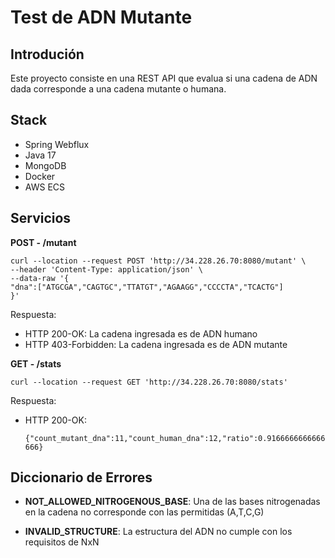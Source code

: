 # Test de ADN Mutante

## Introdución
Este proyecto consiste en una REST API que evalua si una cadena de ADN dada corresponde a una cadena mutante o humana.

## Stack

- Spring Webflux
- Java 17
- MongoDB
- Docker
- AWS ECS

## Servicios

__POST - /mutant__

    curl --location --request POST 'http://34.228.26.70:8080/mutant' \
    --header 'Content-Type: application/json' \
    --data-raw '{
    "dna":["ATGCGA","CAGTGC","TTATGT","AGAAGG","CCCCTA","TCACTG"]
    }'


Respuesta:
- HTTP 200-OK: La cadena ingresada es de ADN humano
- HTTP 403-Forbidden: La cadena ingresada es de ADN mutante

__GET - /stats__

    curl --location --request GET 'http://34.228.26.70:8080/stats'

Respuesta:
- HTTP 200-OK:

    ``{"count_mutant_dna":11,"count_human_dna":12,"ratio":0.9166666666666666}``

## Diccionario de Errores

- __NOT_ALLOWED_NITROGENOUS_BASE__: Una de las bases nitrogenadas en la cadena no corresponde con las permitidas (A,T,C,G)

- __INVALID_STRUCTURE__: La estructura del ADN no cumple con los requisitos de NxN

